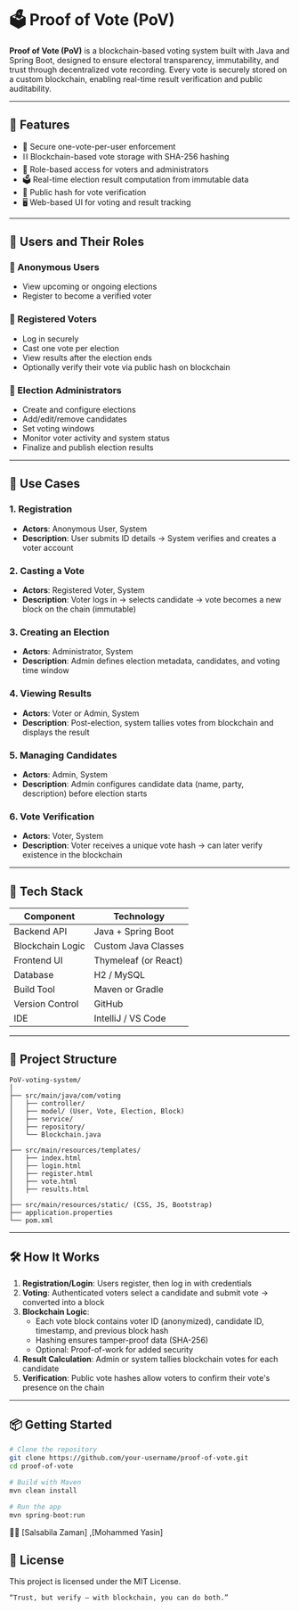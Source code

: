 # 🗳️ Proof of Vote (PoV)

**Proof of Vote (PoV)** is a blockchain-based voting system built with Java and Spring Boot, designed to ensure electoral transparency, immutability, and trust through decentralized vote recording. Every vote is securely stored on a custom blockchain, enabling real-time result verification and public auditability.

---

## 🚀 Features

- 🔐 Secure one-vote-per-user enforcement
- ⛓️ Blockchain-based vote storage with SHA-256 hashing
- 👤 Role-based access for voters and administrators
- 🗳️ Real-time election result computation from immutable data
- 📜 Public hash for vote verification
- 🖥️ Web-based UI for voting and result tracking

---

## 👥 Users and Their Roles

### 🔸 Anonymous Users
- View upcoming or ongoing elections
- Register to become a verified voter

### 🔸 Registered Voters
- Log in securely
- Cast one vote per election
- View results after the election ends
- Optionally verify their vote via public hash on blockchain

### 🔸 Election Administrators
- Create and configure elections
- Add/edit/remove candidates
- Set voting windows
- Monitor voter activity and system status
- Finalize and publish election results

---

## 🧾 Use Cases

### 1. Registration
- **Actors**: Anonymous User, System  
- **Description**: User submits ID details → System verifies and creates a voter account

### 2. Casting a Vote
- **Actors**: Registered Voter, System  
- **Description**: Voter logs in → selects candidate → vote becomes a new block on the chain (immutable)

### 3. Creating an Election
- **Actors**: Administrator, System  
- **Description**: Admin defines election metadata, candidates, and voting time window

### 4. Viewing Results
- **Actors**: Voter or Admin, System  
- **Description**: Post-election, system tallies votes from blockchain and displays the result

### 5. Managing Candidates
- **Actors**: Admin, System  
- **Description**: Admin configures candidate data (name, party, description) before election starts

### 6. Vote Verification
- **Actors**: Voter, System  
- **Description**: Voter receives a unique vote hash → can later verify existence in the blockchain

---

## 🧱 Tech Stack

| Component        | Technology             |
|------------------|------------------------|
| Backend API      | Java + Spring Boot     |
| Blockchain Logic | Custom Java Classes    |
| Frontend UI      | Thymeleaf (or React)   |
| Database         | H2 / MySQL             |
| Build Tool       | Maven or Gradle        |
| Version Control  | GitHub                 |
| IDE              | IntelliJ / VS Code     |

---

## 📂 Project Structure

```
PoV-voting-system/
│
├── src/main/java/com/voting
│   ├── controller/
│   ├── model/ (User, Vote, Election, Block)
│   ├── service/
│   ├── repository/
│   └── Blockchain.java
│
├── src/main/resources/templates/
│   ├── index.html
│   ├── login.html
│   ├── register.html
│   ├── vote.html
│   ├── results.html
│
├── src/main/resources/static/ (CSS, JS, Bootstrap)
├── application.properties
└── pom.xml

```


---

## 🛠️ How It Works

1. **Registration/Login**: Users register, then log in with credentials
2. **Voting**: Authenticated voters select a candidate and submit vote → converted into a block
3. **Blockchain Logic**:
   - Each vote block contains voter ID (anonymized), candidate ID, timestamp, and previous block hash
   - Hashing ensures tamper-proof data (SHA-256)
   - Optional: Proof-of-work for added security
4. **Result Calculation**: Admin or system tallies blockchain votes for each candidate
5. **Verification**: Public vote hashes allow voters to confirm their vote's presence on the chain

---

## 📦 Getting Started

```bash
# Clone the repository
git clone https://github.com/your-username/proof-of-vote.git
cd proof-of-vote

# Build with Maven
mvn clean install

# Run the app
mvn spring-boot:run
```
👨‍💻 
[Salsabila Zaman] ,[Mohammed Yasin] 

## 📃 License

This project is licensed under the MIT License.

    “Trust, but verify — with blockchain, you can do both.”